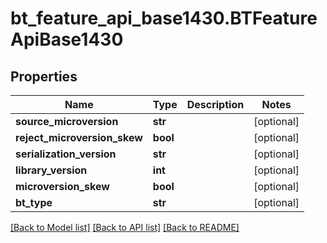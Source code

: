 # bt_feature_api_base1430.BTFeatureApiBase1430

## Properties
Name | Type | Description | Notes
------------ | ------------- | ------------- | -------------
**source_microversion** | **str** |  | [optional] 
**reject_microversion_skew** | **bool** |  | [optional] 
**serialization_version** | **str** |  | [optional] 
**library_version** | **int** |  | [optional] 
**microversion_skew** | **bool** |  | [optional] 
**bt_type** | **str** |  | [optional] 

[[Back to Model list]](../README.md#documentation-for-models) [[Back to API list]](../README.md#documentation-for-api-endpoints) [[Back to README]](../README.md)


